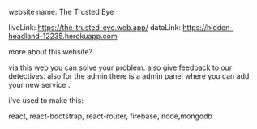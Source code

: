website name: The Trusted Eye

liveLink: https://the-trusted-eye.web.app/
dataLink: https://hidden-headland-12235.herokuapp.com

more about this website?

via this web you can solve your problem.
also give feedback to our detectives.
also for the admin there is a admin panel where you can add your new service .

i've used to make this:

react, react-bootstrap, react-router, firebase, node,mongodb
